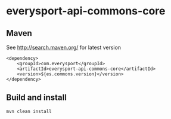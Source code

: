 everysport-api-commons-core
===========================

## Maven
See http://search.maven.org/ for latest version

```
<dependency>
    <groupId>com.everysport</groupId>
    <artifactId>everysport-api-commons-core</artifactId>
    <version>${es.commons.version}</version>
</dependency>
```

## Build and install
```
mvn clean install
```
